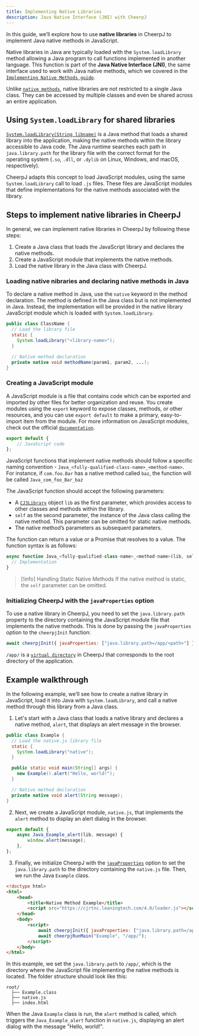 ```yaml
---
title: Implementing Native Libraries
description: Java Native Interface (JNI) with CheerpJ
---
```


In this guide, we’ll explore how to use **native libraries** in CheerpJ to implement Java native methods in JavaScript.

Native libraries in Java are typically loaded with the `System.loadLibrary` method allowing a Java program to call functions implemented in another language. This function is part of the **Java Native Interface (JNI)**, the same interface used to work with Java native methods, which we covered in the [`Implementing Native Methods guide`].

Unlike [`native methods`], native libraries are not restricted to a single Java class. They can be accessed by multiple classes and even be shared across an entire application.

## Using `System.loadLibrary` for shared libraries

[`System.loadLibrary(String libname)`] is a Java method that loads a shared library into the application, making the native methods within the library accessible to Java code. The Java runtime searches each path in `java.library.path` for the library file with the correct format for the operating system (`.so`, `.dll`, or `.dylib` on Linux, Windows, and macOS, respectively).

CheerpJ adapts this concept to load JavaScript modules, using the same `System.loadLibrary` call to load `.js` files. These files are JavaScript modules that define implementations for the native methods associated with the library.

## Steps to implement native libraries in CheerpJ

In general, we can implement native libraries in CheerpJ by following these steps:

1. Create a Java class that loads the JavaScript library and declares the native methods.
2. Create a JavaScript module that implements the native methods.
3. Load the native library in the Java class with CheerpJ.

### Loading native nibraries and declaring native methods in Java

To declare a native method in Java, use the `native` keyword in the method declaration. The method is defined in the Java class but is not implemented in Java. Instead, the implementation will be provided in the native library JavaScript module which is loaded with `System.loadLibrary`.

```java
public class ClassName {
  // Load the library file
  static {
    System.loadLibrary("<library-name>");
  }

  // Native method declaration
  private native void methodName(param1, param2, ...);
}
```

### Creating a JavaScript module

A JavaScript module is a file that contains code which can be exported and imported by other files for better organization and reuse. You create modules using the `export` keyword to expose classes, methods, or other resources, and you can use `export default` to make a primary, easy-to-import item from the module. For more information on JavaScript modules, check out the official [`documentation`].

```js title="module.js"
export default {
	// JavaScript code
};
```

JavaScript functions that implement native methods should follow a specific naming convention - `Java_<fully-qualified-class-name>_<method-name>`. For instance, if `com.foo.Bar` has a native method called `baz`, the function will be called `Java_com_foo_Bar_baz`

The JavaScript function should accept the following parameters:

- A [`CJ3Library`] object `lib` as the first parameter, which provides access to other classes and methods within the library.
- `self` as the second parameter, the instance of the Java class calling the native method. This parameter can be omitted for static native methods.
- The native method’s parameters as subsequent parameters.

The function can return a value or a Promise that resolves to a value. The function syntax is as follows:

```js
async function Java_<fully-qualified-class-name>_<method-name>(lib, self, param1, param2, ...) {
  // Implementation
}
```

> [!info] Handling Static Native Methods
> If the native method is static, the `self` parameter can be omitted.

### Initializing CheerpJ with the `javaProperties` option

To use a native library in CheerpJ, you need to set the `java.library.path` property to the directory containing the JavaScript module file that implements the native methods. This is done by passing the `javaProperties` option to the `cheerpjInit` function:

```js
await cheerpjInit({ javaProperties: ["java.library.path=/app/<path>"] });
```

`/app/` is a [`virtual directory`] in CheerpJ that corresponds to the root directory of the application.

## Example walkthrough

In the following example, we’ll see how to create a native library in JavaScript, load it into Java with `System.loadLibrary`, and call a native method through this library from a Java class.

1. Let's start with a Java class that loads a native library and declares a native method, `alert`, that displays an alert message in the browser.

```java title="Example.java"
public class Example {
  // Load the native.js library file
  static {
    System.loadLibrary("native");
  }

  public static void main(String[] args) {
    new Example().alert("Hello, world!");
  }

  // Native method declaration
  private native void alert(String message);
}
```

2. Next, we create a JavaScript module, `native.js`, that implements the `alert` method to display an alert dialog in the browser.

```js title="native.js"
export default {
	async Java_Example_alert(lib, message) {
		window.alert(message);
	},
};
```

3. Finally, we initialize CheerpJ with the [`javaProperties`] option to set the `java.library.path` to the directory containing the `native.js` file. Then, we run the Java `Example` class.

```html title="index.html" {9,10}
<!doctype html>
<html>
	<head>
		<title>Native Method Example</title>
		<script src="https://cjrtnc.leaningtech.com/4.0/loader.js"></script>
	</head>
	<body>
		<script>
			await cheerpjInit({ javaProperties: ["java.library.path=/app/"] });
			await cheerpjRunMain("Example", "/app/");
		</script>
	</body>
</html>
```

In this example, we set the `java.library.path` to `/app/`, which is the directory where the JavaScript file implementing the native methods is located. The folder structure should look like this:

```
root/
  ├── Example.class
  ├── native.js
  ├── index.html
```

When the Java `Example` class is run, the `alert` method is called, which triggers the `Java_Example_alert` function in `native.js`, displaying an alert dialog with the message "Hello, world!".

[`CJ3Library`]: /docs/reference/CJ3Library
[`conversion rules`]: /docs/reference/cheerpjRunLibrary#conversion-rules
[`System.loadLibrary(String libname)`]: https://docs.oracle.com/javase/8/docs/api/java/lang/System.html#loadLibrary-java.lang.String-
[`native methods`]: /docs/guides/implementing-native-methods
[`Implementing Native Methods guide`]: /docs/guides/implementing-native-methods
[`virtual directory`]: /docs/guides/File-System-support
[`javaProperties`]: /docs/reference/cheerpjInit#javaproperties
[`documentation`]: https://developer.mozilla.org/en-US/docs/Web/JavaScript/Guide/Modules
